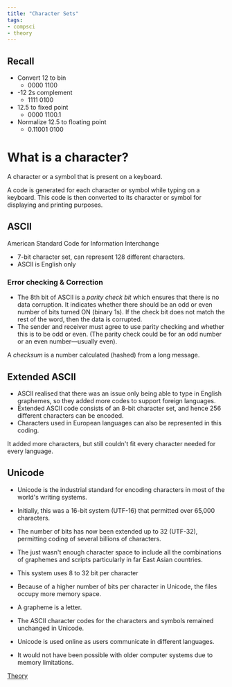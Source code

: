 ```yaml
---
title: "Character Sets"
tags:
- compsci
- theory
---
```

## Recall
- Convert 12 to bin
	- 0000 1100
- -12 2s complement
	- 1111 0100
- 12.5 to fixed point
	- 0000 1100.1
- Normalize 12.5 to floating point
	- 0.11001 0100

# What is a character?
A character or a symbol that is present on a keyboard.

A code is generated for each character or symbol while typing on a keyboard. This code is then converted to its character or symbol for displaying and printing purposes.

## ASCII
American Standard Code for Information Interchange
- 7-bit character set, can represent 128 different characters.
- ASCII is English only

### Error checking & Correction
- The 8th bit of ASCII is a *parity check bit* which ensures that there is no data corruption. It indicates whether there should be an odd or even number of bits turned ON (binary 1s). If the check bit does not match the rest of the word, then the data is corrupted.
- The sender and receiver must agree to use parity checking and whether this is to be odd or even. (The parity check could be for an odd number or an even number—usually even).

A *checksum* is a number calculated (hashed) from a long message.

## Extended ASCII
- ASCII realised that there was an issue only being able to type in English graphemes, so they added more codes to support foreign languages.
- Extended ASCII code consists of an 8-bit character set, and hence 256 different characters can be encoded.
- Characters used in European languages can also be represented in this coding.

It added more characters, but still couldn't fit every character needed for every language. 

## Unicode
- Unicode is the industrial standard for encoding characters in most of the world's writing systems.
- Initially, this was a 16-bit system (UTF-16) that permitted over 65,000 characters.
- The number of bits has now been extended up to 32 (UTF-32), permitting coding of several billions of characters.

- The just wasn't enough character space to include all the combinations of graphemes and scripts particularly in far East Asian countries.
- This system uses 8 to 32 bit per character
- Because of a higher number of bits per character in Unicode, the files occupy more memory space.
- A grapheme is a letter.
- The ASCII character codes for the characters and symbols remained unchanged in Unicode.
- Unicode is used online as users communicate in different languages.
- It would not have been possible with older computer systems due to memory limitations.


[Theory](sixth/CompSci/Theory/Theory)